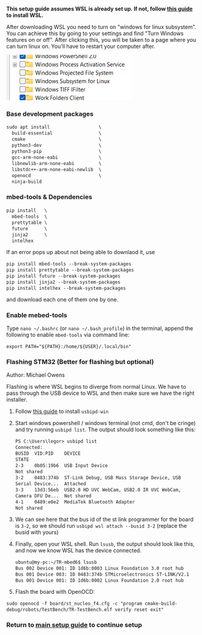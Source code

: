 **This setup guide assumes WSL is already set up. 
If not, follow [this guide](https://docs.microsoft.com/en-us/windows/wsl/install-win10) to install WSL.**

After downloading WSL you need to turn on "windows for linux subsystem". You can achieve this by going to your settings and find "Turn Windows features on or off". After clicking this, you will be taken to a page where you can turn linux on. You'll have to restart your computer after.

![Turn Windows Features on or off](./window.png)

### Base development packages
```shell
sudo apt install                  \
  build-essential                 \
  cmake                           \
  python3-dev                     \
  python3-pip                     \
  gcc-arm-none-eabi               \
  libnewlib-arm-none-eabi         \
  libstdc++-arm-none-eabi-newlib  \
  openocd                         \
  ninja-build
```

### mbed-tools & Dependencies
```shell
pip install   \
  mbed-tools  \
  prettytable \
  future      \
  jinja2      \
  intelhex
```

If an error pops up about not being able to downlaod it, use 
```shell
pip install mbed-tools --break-system-packages
pip install prettytable --break-system-packages
pip install future --break-system-packages
pip install jinja2 --break-system-packages
pip install intelhex --break-system-packages
```
and download each one of them one by one. 
### Enable mebed-tools

Type `nano ~/.bashrc` (or `nano ~/.bash_profile`) in the terminal, append the following to enable `mbed-tools` via command line:

```shell
export PATH="${PATH}:/home/${USER}/.local/bin"
```
 
### Flashing STM32 (Better for flashing but optional) 

Author: Michael Owens

Flashing is where WSL begins to diverge from normal Linux. We have to pass through the USB device to WSL and then make sure we have the right installer.

1. Follow [this guide](https://learn.microsoft.com/en-us/windows/wsl/connect-usb#attach-a-usb-device) to install `usbipd-win`

2. Start windows powershell / windows terminal (not cmd, don't be cringe) and try running `usbipd list`. The output should look something like this:

   ```
   PS C:\Users\legor> usbipd list
   Connected:
   BUSID  VID:PID    DEVICE                                                        STATE
   2-3    0b05:19b6  USB Input Device                                              Not shared
   3-2    0483:374b  ST-Link Debug, USB Mass Storage Device, USB Serial Device...  Attached
   3-3    13d3:56eb  USB2.0 HD UVC WebCam, USB2.0 IR UVC WebCam, Camera DFU De...  Not shared
   4-1    0489:e0e2  MediaTek Bluetooth Adapter                                    Not shared
   ```

3. We can see here that the bus id of the st link programmer for the board is `3-2`, so we should run `usbipd wsl attach --busid 3-2` (replace the busid with yours)

4. Finally, open your WSL shell. Run `lsusb`, the output should look like this, and now we know WSL has the device connected.

   ```
   ubuntu@my-pc:~/TR-mbed6$ lsusb
   Bus 002 Device 001: ID 1d6b:0003 Linux Foundation 3.0 root hub
   Bus 001 Device 003: ID 0483:374b STMicroelectronics ST-LINK/V2.1
   Bus 001 Device 001: ID 1d6b:0002 Linux Foundation 2.0 root hub
   ```

5. Flash the board with OpenOCD:

```shell
sudo openocd -f board/st_nucleo_f4.cfg -c "program cmake-build-debug/robots/TestBench/TR-TestBench.elf verify reset exit"
```

### Return to [main setup guide](../../README.md#setup) to continue setup
